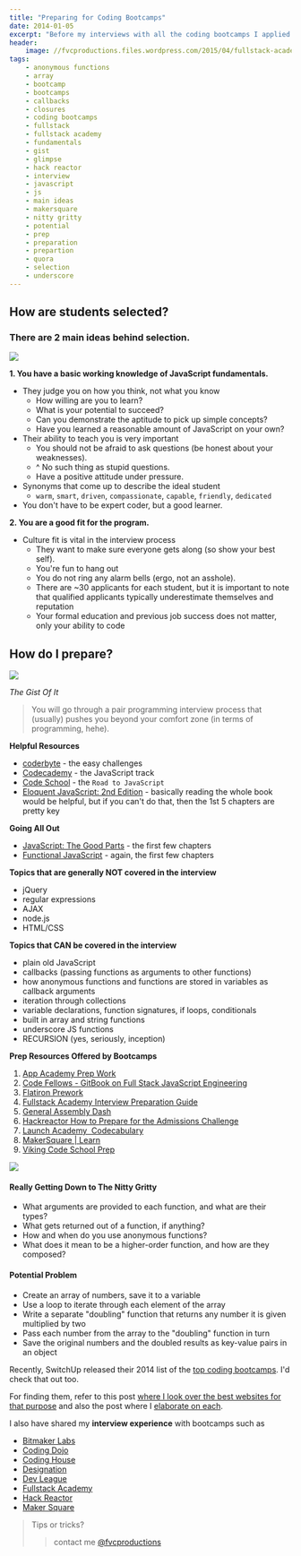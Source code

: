 ```yaml
---
title: "Preparing for Coding Bootcamps"
date: 2014-01-05
excerpt: "Before my interviews with all the coding bootcamps I applied to, I did some digging and really went out of my way to try and find out what would make me a better candidate in the entire process."
header:
    image: //fvcproductions.files.wordpress.com/2015/04/fullstack-academy-banner.jpg?w=1024&h=435&crop=1
tags:
    - anonymous functions
    - array
    - bootcamp
    - bootcamps
    - callbacks
    - closures
    - coding bootcamps
    - fullstack
    - fullstack academy
    - fundamentals
    - gist
    - glimpse
    - hack reactor
    - interview
    - javascript
    - js
    - main ideas
    - makersquare
    - nitty gritty
    - potential
    - prep
    - preparation
    - prepartion
    - quora
    - selection
    - underscore
---
```


**How are students selected?**
------------------------------

### There are 2 main ideas behind selection.

![](//www.javatpoint.com/images/javascript/javascript_logo.png)

**1. You have a basic working knowledge of JavaScript fundamentals.**

-   They judge you on how you think, not what you know
    -   How willing are you to learn?
    -   What is your potential to succeed?
    -   Can you demonstrate the aptitude to pick up simple concepts?
    -   Have you learned a reasonable amount of JavaScript on your own?
-   Their ability to teach you is very important
    -   You should not be afraid to ask questions (be honest about your
        weaknesses).
    -   \^ No such thing as stupid questions.
    -   Have a positive attitude under pressure.
-   Synonyms that come up to describe the ideal student
    -   `warm`, `smart`, `driven`, `compassionate`, `capable`,
        `friendly`, `dedicated`
-   You don't have to be expert coder, but a good learner.

**2. You are a good fit for the program.**

-   Culture fit is vital in the interview process
    -   They want to make sure everyone gets along (so show your best
        self).
    -   You're fun to hang out
    -   You do not ring any alarm bells (ergo, not an asshole).
    -   There are \~30 applicants for each student, but it is important
        to note that qualified applicants typically underestimate
        themselves and reputation
    -   Your formal education and previous job success does not matter,
        only your ability to code



**How do I prepare?**
---------------------

![](//www.nacacnet.org/studentinfo/PublishingImages/checklist3.jpg)

*The Gist Of It*

> You will go through a pair programming interview process that
> (usually) pushes you beyond your comfort zone (in terms of
> programming, hehe).

**Helpful Resources**

- [coderbyte](//coderbyte.com/CodingArea/Challenges/ "Coderbyte Easy") -
    the easy challenges
- [Codecademy](//www.codecademy.com/en/tracks/javascript "Codecademy") -
    the JavaScript track
- [Code
    School](//www.codeschool.com/paths/javascript "Code School") -
    the `Road to JavaScript`
- [Eloquent JavaScript: 2nd
    Edition](//eloquentjavascript.net "Eloquent JavaScript") -
    basically reading the whole book would be helpful, but if you can't
    do that, then the 1st 5 chapters are pretty key

**Going All Out**

- [JavaScript: The Good
    Parts](//www.amazon.com/JavaScript-Good-Parts-Douglas-Crockford/dp/0596517742 "JavaScript: The Good Parts") -
    the first few chapters
- [Functional
    JavaScript](//shop.oreilly.com/product/0636920028857.do "Functional JavaScript") -
    again, the first few chapters

**Topics that are generally NOT covered in the interview**

-   jQuery
-   regular expressions
-   AJAX
-   node.js
-   HTML/CSS

**Topics that CAN be covered in the interview**

-   plain old JavaScript
-   callbacks (passing functions as arguments to other functions)
-   how anonymous functions and functions are stored in variables as
    callback arguments
-   iteration through collections
-   variable declarations, function signatures, if loops, conditionals
-   built in array and string functions
-   underscore JS functions
-   RECURSION (yes, seriously, inception)

**Prep Resources Offered by Bootcamps**

1. [App Academy Prep
    Work](//github.com/appacademy/prep-work)
2. [Code Fellows - GitBook on Full Stack JavaScript
    Engineering](//fsje.codefellows.org/index.html)
3. [Flatiron
    Prework](//prework.flatironschool.com/)
4.  [Fullstack Academy Interview Preparation
    Guide](//www.fullstackacademy.com/interview_prep)
5.  [General Assembly
    Dash](//dash.generalassemb.ly/)
6.  [Hackreactor How to Prepare for the Admissions
    Challenge](//www.hackreactor.com/prepare-for-admissions-challenge/)
7.  [Launch Academy 
    Codecabulary](//www.launchacademy.com/codecabulary)
8.  [MakerSquare |
    Learn](//learn.makersquare.com/courses)
9.  [Viking Code School
    Prep](//www.vikingcodeschool.com/prep)

![](//medexec.org/wp-content/uploads/2013/04/The-Nitty-Gritty.jpg)

#### **Really Getting Down to The Nitty Gritty**

-   What arguments are provided to each function, and what are their
    types?
-   What gets returned out of a function, if anything?
-   How and when do you use anonymous functions?
-   What does it mean to be a higher-order function, and how are they
    composed?

#### **Potential Problem**

-   Create an array of numbers, save it to a variable
-   Use a loop to iterate through each element of the array
-   Write a separate "doubling" function that returns any number it is
    given multiplied by two
-   Pass each number from the array to the "doubling" function in turn
-   Save the original numbers and the doubled results as key-value pairs
    in an object



Recently, SwitchUp released their 2014 list of the [top coding
bootcamps](//fvcproductions.com/blog/2015/02/20/brief-thoughts-best-bootcamps-switchup/ "Brief Thoughts on SwitchUp's Review for 31 Best Bootcamps 2014 💭").
I'd check that out too.

For finding them, refer to this post [where I look over the best
websites for that
purpose](//fvcproductions.com/blog/2014/12/27/a-short-operation-tips-tricks-4-coding-bootcamps/ "A Short Operation: Tips & Tricks 4 Finding Coding Bootcamps 🔎") and
also the post where I [elaborate on
each](//fvcproductions.com/blog/2014/11/10/magnifying-the-bootcamp-research-experience/ "Magnifying the Bootcamp Research Experience 🔎").

I also have shared my **interview experience** with bootcamps such as

- [Bitmaker
    Labs](/blog/2014/03/12/interview-bitmaker-labs/)
- [Coding
    Dojo](/blog/2015/01/06/interview-coding-dojo/)
- [Coding
    House](//fvcproductions.com/blog/2015/01/06/coding-house-interview/ "Interview with Coding House 🏠")
- [Designation](//fvcproductions.com/blog/2015/01/06/interview-with-designation/ "Interview with Designation 🎨")
- [Dev
    League](//fvcproductions.com/blog/2015/01/06/experience-with-devleague/ "My Experience With DevLeague 💻")
- [Fullstack
    Academy](//fvcproductions.com/blog/2014/12/28/my-experience-with-fullstack-academy-of-code/ "My Experience with Fullstack Academy of Code 💻")
- [Hack
    Reactor](//fvcproductions.com/blog/2015/01/05/questioning-hack-reactor/ "Questioning Hack Reactor 🔑")
- [Maker
    Square](//fvcproductions.com/blog/2015/01/14/my-experience-with-makersquare-%f0%9f%92/ "My Experience with MakerSquare 💻")



> Tips or tricks?
>
> > contact me
> > [@fvcproductions](//twitter.com/fvcproductions "Twitter - FVCproductions")
